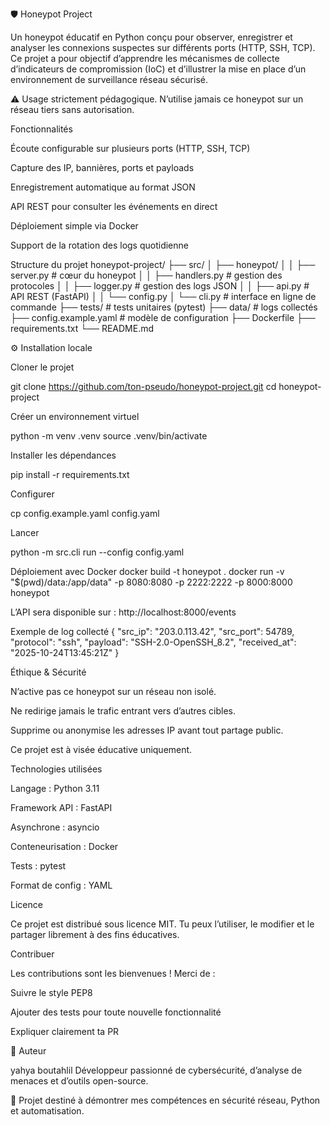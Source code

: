 🛡️ Honeypot Project

Un honeypot éducatif en Python conçu pour observer, enregistrer et analyser les connexions suspectes sur différents ports (HTTP, SSH, TCP).
Ce projet a pour objectif d’apprendre les mécanismes de collecte d’indicateurs de compromission (IoC) et d’illustrer la mise en place d’un environnement de surveillance réseau sécurisé.

⚠️ Usage strictement pédagogique.
N’utilise jamais ce honeypot sur un réseau tiers sans autorisation.

 Fonctionnalités

Écoute configurable sur plusieurs ports (HTTP, SSH, TCP)

 Capture des IP, bannières, ports et payloads

 Enregistrement automatique au format JSON

 API REST pour consulter les événements en direct

Déploiement simple via Docker

 Support de la rotation des logs quotidienne

 Structure du projet
honeypot-project/
├── src/
│   ├── honeypot/
│   │   ├── server.py       # cœur du honeypot
│   │   ├── handlers.py     # gestion des protocoles
│   │   ├── logger.py       # gestion des logs JSON
│   │   ├── api.py          # API REST (FastAPI)
│   │   └── config.py
│   └── cli.py              # interface en ligne de commande
├── tests/                  # tests unitaires (pytest)
├── data/                   # logs collectés
├── config.example.yaml      # modèle de configuration
├── Dockerfile
├── requirements.txt
└── README.md

⚙️ Installation locale

Cloner le projet

git clone https://github.com/ton-pseudo/honeypot-project.git
cd honeypot-project


Créer un environnement virtuel

python -m venv .venv
source .venv/bin/activate


Installer les dépendances

pip install -r requirements.txt


Configurer

cp config.example.yaml config.yaml


Lancer

python -m src.cli run --config config.yaml

 Déploiement avec Docker
docker build -t honeypot .
docker run -v "$(pwd)/data:/app/data" -p 8080:8080 -p 2222:2222 -p 8000:8000 honeypot


L’API sera disponible sur :
 http://localhost:8000/events

 Exemple de log collecté
{
  "src_ip": "203.0.113.42",
  "src_port": 54789,
  "protocol": "ssh",
  "payload": "SSH-2.0-OpenSSH_8.2",
  "received_at": "2025-10-24T13:45:21Z"
}

Éthique & Sécurité

 N’active pas ce honeypot sur un réseau non isolé.

 Ne redirige jamais le trafic entrant vers d’autres cibles.

Supprime ou anonymise les adresses IP avant tout partage public.

 Ce projet est à visée éducative uniquement.

 Technologies utilisées

Langage : Python 3.11

Framework API : FastAPI

Asynchrone : asyncio

Conteneurisation : Docker

Tests : pytest

Format de config : YAML

 Licence

Ce projet est distribué sous licence MIT.
Tu peux l’utiliser, le modifier et le partager librement à des fins éducatives.

 Contribuer

Les contributions sont les bienvenues !
Merci de :

Suivre le style PEP8

Ajouter des tests pour toute nouvelle fonctionnalité

Expliquer clairement ta PR

🧠 Auteur

yahya boutahlil
Développeur passionné de cybersécurité, d’analyse de menaces et d’outils open-source.

💼 Projet destiné à démontrer mes compétences en sécurité réseau, Python et automatisation.
